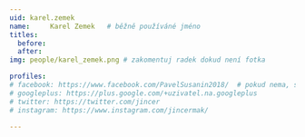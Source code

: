 ```yaml
---
uid: karel.zemek
name:     Karel Zemek 	# běžně používáné jméno
titles:
  before: 
  after:
img: people/karel_zemek.png # zakomentuj radek dokud není fotka

profiles:
# facebook: https://www.facebook.com/PavelSusanin2018/  # pokud nema, staci smazat tuto radku
# googleplus: https://plus.google.com/+uzivatel.na.googleplus
# twitter: https://twitter.com/jincer
# instagram: https://www.instagram.com/jincermak/ 
   
---
```

